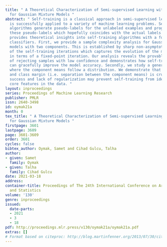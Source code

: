 ```yaml
---
title: " A Theoretical Characterization of Semi-supervised Learning with Self-training
  for Gaussian Mixture Models "
abstract: " Self-training is a classical approach in semi-supervised learning which
  is successfully applied to a variety of machine learning problems. Self-training
  algorithms generate pseudo-labels for the unlabeled examples and progressively refine
  these pseudo-labels which hopefully coincides with the actual labels. This work
  provides theoretical insights into self-training algorithms with a focus on linear
  classifiers. First, we provide a sample complexity analysis for Gaussian mixture
  models with two components. This is established by sharp non-asymptotic characterization
  of the self-training iterations which captures the evolution of the model accuracy
  in terms of a fixed-point iteration. Our analysis reveals the provable benefits
  of rejecting samples with low confidence and demonstrates how self-training iterations
  can gracefully improve the model accuracy. Secondly, we study a generalized GMM
  where the component means follow a distribution. We demonstrate that ridge regularization
  and class margin (i.e. separation between the component means) is crucial for the
  success and lack of regularization may prevent self-training from identifying the
  core features in the data. "
layout: inproceedings
series: Proceedings of Machine Learning Research
publisher: PMLR
issn: 2640-3498
id: oymak21a
month: 0
tex_title: " A Theoretical Characterization of Semi-supervised Learning with Self-training
  for Gaussian Mixture Models "
firstpage: 3601
lastpage: 3609
page: 3601-3609
order: 3601
cycles: false
bibtex_author: Oymak, Samet and Cihad Gulcu, Talha
author:
- given: Samet
  family: Oymak
- given: Talha
  family: Cihad Gulcu
date: 2021-03-18
address:
container-title: Proceedings of The 24th International Conference on Artificial Intelligence
  and Statistics
volume: '130'
genre: inproceedings
issued:
  date-parts:
  - 2021
  - 3
  - 18
pdf: http://proceedings.mlr.press/v130/oymak21a/oymak21a.pdf
extras: []
# Format based on citeproc: http://blog.martinfenner.org/2013/07/30/citeproc-yaml-for-bibliographies/
---
```

